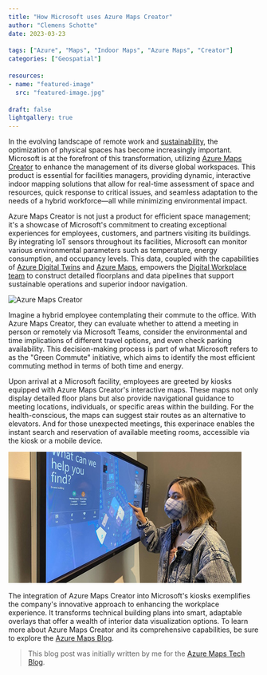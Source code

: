 ```yaml
---
title: "How Microsoft uses Azure Maps Creator"
author: "Clemens Schotte"
date: 2023-03-23

tags: ["Azure", "Maps", "Indoor Maps", "Azure Maps", "Creator"]
categories: ["Geospatial"]

resources:
- name: "featured-image"
  src: "featured-image.jpg"

draft: false
lightgallery: true
---
```


In the evolving landscape of remote work and [sustainability](https://www.microsoft.com/en-us/sustainability/approach), the optimization of physical spaces has become increasingly important. Microsoft is at the forefront of this transformation, utilizing [Azure Maps Creator](https://aka.ms/azuremapscreator) to enhance the management of its diverse global workspaces. This product is essential for facilities managers, providing dynamic, interactive indoor mapping solutions that allow for real-time assessment of space and resources, quick response to critical issues, and seamless adaptation to the needs of a hybrid workforce—all while minimizing environmental impact.

Azure Maps Creator is not just a product for efficient space management; it's a showcase of Microsoft's commitment to creating exceptional experiences for employees, customers, and partners visiting its buildings. By integrating IoT sensors throughout its facilities, Microsoft can monitor various environmental parameters such as temperature, energy consumption, and occupancy levels. This data, coupled with the capabilities of [Azure Digital Twins](https://learn.microsoft.com/en-us/azure/digital-twins/overview) and [Azure Maps](https://azuremaps.com/), empowers the [Digital Workplace team](https://www.microsoft.com/insidetrack/blog/transforming-microsoft-buildings-with-iot-technology-and-indoor-mapping/) to construct detailed floorplans and data pipelines that support sustainable operations and superior indoor navigation.

![Azure Maps Creator](AzureMapsCreator.gif)

Imagine a hybrid employee contemplating their commute to the office. With Azure Maps Creator, they can evaluate whether to attend a meeting in person or remotely via Microsoft Teams, consider the environmental and time implications of different travel options, and even check parking availability. This decision-making process is part of what Microsoft refers to as the "Green Commute" initiative, which aims to identify the most efficient commuting method in terms of both time and energy.

Upon arrival at a Microsoft facility, employees are greeted by kiosks equipped with Azure Maps Creator's interactive maps. These maps not only display detailed floor plans but also provide navigational guidance to meeting locations, individuals, or specific areas within the building. For the health-conscious, the maps can suggest stair routes as an alternative to elevators. And for those unexpected meetings, this experinace enables the instant search and reservation of available meeting rooms, accessible via the kiosk or a mobile device.

![kiosks](kiosks.jpg)

The integration of Azure Maps Creator into Microsoft's kiosks exemplifies the company's innovative approach to enhancing the workplace experience. It transforms technical building plans into smart, adaptable overlays that offer a wealth of interior data visualization options. To learn more about Azure Maps Creator and its comprehensive capabilities, be sure to explore the [Azure Maps Blog](https://blog.azuremaps.com).

> This blog post was initially written by me for the [Azure Maps Tech Blog](https://blog.azuremaps.com).